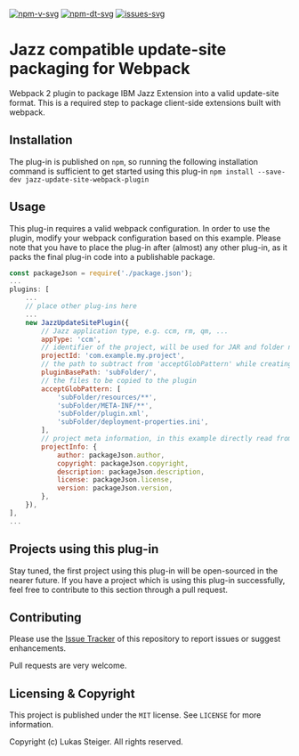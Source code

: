 [![npm-v-svg][npm-v-svg]][npm-url]
[![npm-dt-svg][npm-dt-svg]][npm-url]
[![issues-svg][issues-svg]][issues-url]

# Jazz compatible update-site packaging for Webpack
Webpack 2 plugin to package IBM Jazz Extension into a valid update-site format. This is a required step to package client-side extensions built with webpack.

## Installation
The plug-in is published on `npm`, so running the following installation command is sufficient to get started using this plug-in
`npm install --save-dev jazz-update-site-webpack-plugin`

## Usage
This plug-in requires a valid webpack configuration. In order to use the plugin, modify your webpack configuration based on this example. Please note that you have to place the plug-in after (almost) any other plug-in, as it packs the final plug-in code into a publishable package. 

```javascript
const packageJson = require('./package.json');
...
plugins: [
    ...
    // place other plug-ins here
    ...
    new JazzUpdateSitePlugin({
        // Jazz application type, e.g. ccm, rm, qm, ...
        appType: 'ccm',
        // identifier of the project, will be used for JAR and folder names
        projectId: 'com.example.my.project',
        // the path to subtract from 'acceptGlobPattern' while creating the ZIP file
        pluginBasePath: 'subFolder/',
        // the files to be copied to the plugin
        acceptGlobPattern: [
            'subFolder/resources/**',
            'subFolder/META-INF/**',
            'subFolder/plugin.xml',
            'subFolder/deployment-properties.ini',
        ],
        // project meta information, in this example directly read from package.json file
        projectInfo: {
            author: packageJson.author,
            copyright: packageJson.copyright,
            description: packageJson.description,
            license: packageJson.license,
            version: packageJson.version,
        },
    }),
],
...
```

## Projects using this plug-in
Stay tuned, the first project using this plug-in will be open-sourced in the nearer future. If you have a project which is using this plug-in successfully, feel free to contribute to this section through a pull request.

## Contributing
Please use the [Issue Tracker](https://github.com/innerjoin/jazz-update-site-webpack-plugin/issues) of this repository to report issues or suggest enhancements. 

Pull requests are very welcome.

## Licensing & Copyright
This project is published under the `MIT` license. See `LICENSE` for more information.

Copyright (c) Lukas Steiger. All rights reserved.


[npm-dt-svg]: https://img.shields.io/npm/dt/jazz-update-site-webpack-plugin.svg
[npm-v-svg]: https://img.shields.io/npm/v/jazz-update-site-webpack-plugin.svg
[npm-url]: https://www.npmjs.com/package/jazz-update-site-webpack-plugin
[issues-svg]: https://img.shields.io/github/issues/innerjoin/jazz-update-site-webpack-plugin.svg
[issues-url]: https://github.com/innerjoin/jazz-update-site-webpack-plugin/issues